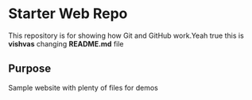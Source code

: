 # Starter Web Repo

This repository is for showing how Git and GitHub work.Yeah true
this is **vishvas** changing **README.md** file

## Purpose

Sample website with plenty of files for demos
